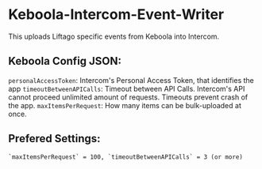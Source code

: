 # Keboola-Intercom-Event-Writer

This uploads Liftago specific events from Keboola into Intercom. 

## Keboola Config JSON:
`personalAccessToken`: Intercom's Personal Access Token, that identifies the app
`timeoutBetweenAPICalls`: Timeout between API Calls. Intercom's API cannot proceed unlimited amount of requests. Timeouts prevent crash of the app.
`maxItemsPerRequest`: How many items can be bulk-uploaded at once. 

## Prefered Settings:
``` `maxItemsPerRequest` = 100, `timeoutBetweenAPICalls` = 3 (or more) ```
